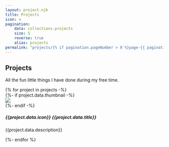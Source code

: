 ```yaml
---
layout: project.njk
title: Projects
icon: ⚒
pagination:
    data: collections.projects
    size: 5
    reverse: true
    alias: projects
permalink: "projects/{% if pagination.pageNumber > 0 %}page-{{ pagination.pageNumber + 1 }}/{% endif %}index.html"
---
```


## Projects
All the fun little things I have done during my free time.

<div class="project-list d-flex flex-column justify-content-center gap-3 py-4 pt-3">
    {% for project in projects -%}
        <article class="project-box p-exclude">
            {%- if project.data.thumbnail -%}
            <div class="project-box-thumbnail">
                <img src="{{project.url}}/{{project.data.thumbnail}}"></img>
            </div>
            {%- endif -%}
            <div class="project-box-info">
                <h5>{{project.data.icon}} {{project.data.title}}</h5>
                <p class="project-description mt-0 mb-0 ff-firacode">{{project.data.description}}</p>
            </div>
            <a href="{% if project.data.url -%} {{project.data.url}} {%- else -%} {{project.url}} {%- endif %}" class="entry-link"></a>
        </article>
    {%- endfor %}
</div>